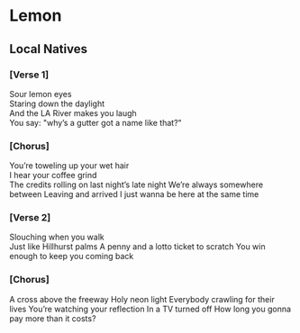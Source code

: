 # Lemon 
## Local Natives
### [Verse 1] 
Sour lemon eyes <br>
Staring down the daylight <br>
And the LA River makes you laugh <br>
You say: "why’s a gutter got a name like that?" <br>

### [Chorus] 
You’re toweling up your wet hair <br>
I hear your coffee grind <br>
The credits rolling on last night’s late night
We’re always somewhere between
Leaving and arrived
I just wanna be here at the same time

### [Verse 2] 
Slouching when you walk <br>
Just like Hillhurst palms 
A penny and a lotto ticket to scratch
You win enough to keep you coming back

### [Chorus] <br>
A cross above the freeway
Holy neon light
Everybody crawling for their lives
You’re watching your reflection
In a TV turned off
How long you gonna pay more than it costs?

